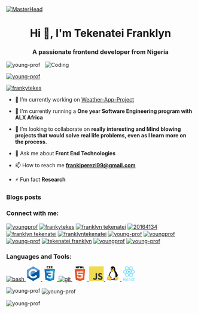 [![MasterHead](https://media.istockphoto.com/vectors/front-end-development-web-banner-concept-vector-id1167600197)](https://www.youtube.com/channel/UCQDyp5BeOAvt5_kortJq6_w)
<h1 align="center">Hi 👋, I'm Tekenatei Franklyn</h1>
<h3 align="center">A passionate frontend developer from Nigeria</h3>
<img align="right" alt="Coding" width="400" src="https://www.lambdatest.com/resources/images/news24.gif">

<p align="left"> <img src="https://komarev.com/ghpvc/?username=young-prof&label=Profile%20views&color=0e75b6&style=flat" alt="young-prof" /> </p>

<p align="left"> <a href="https://github.com/ryo-ma/github-profile-trophy"><img src="https://github-profile-trophy.vercel.app/?username=young-prof" alt="young-prof" /></a> </p>

<p align="left"> <a href="https://twitter.com/frankytekes" target="blank"><img src="https://img.shields.io/twitter/follow/frankytekes?logo=twitter&style=for-the-badge" alt="frankytekes" /></a> </p>

- 🔭 I’m currently working on [Weather-App-Project](http://127.0.0.1:5500/index.html)

- 🌱 I'm currently running a **One year Software Engineering program with ALX Africa**

- 👯 I’m looking to collaborate on **really interesting and Mind blowing projects that would solve real life problems, even as I learn more on the process.**

- 💬 Ask me about **Front End Technologies**

- 📫 How to reach me **frankiperezi99@gmail.com**

- ⚡ Fun fact **Research**

### Blogs posts
<!-- BLOG-POST-LIST:START -->
<!-- BLOG-POST-LIST:END -->

<h3 align="left">Connect with me:</h3>
<p align="left">
<a href="https://dev.to/youngprof" target="blank"><img align="center" src="https://raw.githubusercontent.com/rahuldkjain/github-profile-readme-generator/master/src/images/icons/Social/devto.svg" alt="youngprof" height="30" width="40" /></a>
<a href="https://twitter.com/frankytekes" target="blank"><img align="center" src="https://raw.githubusercontent.com/rahuldkjain/github-profile-readme-generator/master/src/images/icons/Social/twitter.svg" alt="frankytekes" height="30" width="40" /></a>
<a href="https://linkedin.com/in/franklyn tekenatei" target="blank"><img align="center" src="https://raw.githubusercontent.com/rahuldkjain/github-profile-readme-generator/master/src/images/icons/Social/linked-in-alt.svg" alt="franklyn tekenatei" height="30" width="40" /></a>
<a href="https://stackoverflow.com/users/20164134" target="blank"><img align="center" src="https://raw.githubusercontent.com/rahuldkjain/github-profile-readme-generator/master/src/images/icons/Social/stack-overflow.svg" alt="20164134" height="30" width="40" /></a>
<a href="https://fb.com/franklyn tekenatei" target="blank"><img align="center" src="https://raw.githubusercontent.com/rahuldkjain/github-profile-readme-generator/master/src/images/icons/Social/facebook.svg" alt="franklyn tekenatei" height="30" width="40" /></a>
<a href="https://instagram.com/franklyntekenatei" target="blank"><img align="center" src="https://raw.githubusercontent.com/rahuldkjain/github-profile-readme-generator/master/src/images/icons/Social/instagram.svg" alt="franklyntekenatei" height="30" width="40" /></a>
<a href="https://dribbble.com/young-prof" target="blank"><img align="center" src="https://raw.githubusercontent.com/rahuldkjain/github-profile-readme-generator/master/src/images/icons/Social/dribbble.svg" alt="young-prof" height="30" width="40" /></a>
<a href="https://hashnode.com/youngprof" target="blank"><img align="center" src="https://raw.githubusercontent.com/rahuldkjain/github-profile-readme-generator/master/src/images/icons/Social/hashnode.svg" alt="youngprof" height="30" width="40" /></a>
<a href="https://medium.com/young-prof" target="blank"><img align="center" src="https://raw.githubusercontent.com/rahuldkjain/github-profile-readme-generator/master/src/images/icons/Social/medium.svg" alt="young-prof" height="30" width="40" /></a>
<a href="https://www.youtube.com/c/tekenatei franklyn" target="blank"><img align="center" src="https://raw.githubusercontent.com/rahuldkjain/github-profile-readme-generator/master/src/images/icons/Social/youtube.svg" alt="tekenatei franklyn" height="30" width="40" /></a>
<a href="https://www.hackerrank.com/youngprof" target="blank"><img align="center" src="https://raw.githubusercontent.com/rahuldkjain/github-profile-readme-generator/master/src/images/icons/Social/hackerrank.svg" alt="youngprof" height="30" width="40" /></a>
<a href="https://www.leetcode.com/young-prof" target="blank"><img align="center" src="https://raw.githubusercontent.com/rahuldkjain/github-profile-readme-generator/master/src/images/icons/Social/leet-code.svg" alt="young-prof" height="30" width="40" /></a>
</p>

<h3 align="left">Languages and Tools:</h3>
<p align="left"> <a href="https://www.gnu.org/software/bash/" target="_blank" rel="noreferrer"> <img src="https://www.vectorlogo.zone/logos/gnu_bash/gnu_bash-icon.svg" alt="bash" width="40" height="40"/> </a> <a href="https://www.cprogramming.com/" target="_blank" rel="noreferrer"> <img src="https://raw.githubusercontent.com/devicons/devicon/master/icons/c/c-original.svg" alt="c" width="40" height="40"/> </a> <a href="https://www.w3schools.com/css/" target="_blank" rel="noreferrer"> <img src="https://raw.githubusercontent.com/devicons/devicon/master/icons/css3/css3-original-wordmark.svg" alt="css3" width="40" height="40"/> </a> <a href="https://git-scm.com/" target="_blank" rel="noreferrer"> <img src="https://www.vectorlogo.zone/logos/git-scm/git-scm-icon.svg" alt="git" width="40" height="40"/> </a> <a href="https://www.w3.org/html/" target="_blank" rel="noreferrer"> <img src="https://raw.githubusercontent.com/devicons/devicon/master/icons/html5/html5-original-wordmark.svg" alt="html5" width="40" height="40"/> </a> <a href="https://developer.mozilla.org/en-US/docs/Web/JavaScript" target="_blank" rel="noreferrer"> <img src="https://raw.githubusercontent.com/devicons/devicon/master/icons/javascript/javascript-original.svg" alt="javascript" width="40" height="40"/> </a> <a href="https://www.linux.org/" target="_blank" rel="noreferrer"> <img src="https://raw.githubusercontent.com/devicons/devicon/master/icons/linux/linux-original.svg" alt="linux" width="40" height="40"/> </a> <a href="https://reactjs.org/" target="_blank" rel="noreferrer"> <img src="https://raw.githubusercontent.com/devicons/devicon/master/icons/react/react-original-wordmark.svg" alt="react" width="40" height="40"/> </a> </p>

<p><img align="left" src="https://github-readme-stats.vercel.app/api/top-langs?username=young-prof&show_icons=true&locale=en&layout=compact" alt="young-prof" /></p>

<p>&nbsp;<img align="center" src="https://github-readme-stats.vercel.app/api?username=young-prof&show_icons=true&locale=en" alt="young-prof" /></p>

<p><img align="center" src="https://github-readme-streak-stats.herokuapp.com/?user=young-prof&" alt="young-prof" /></p>
